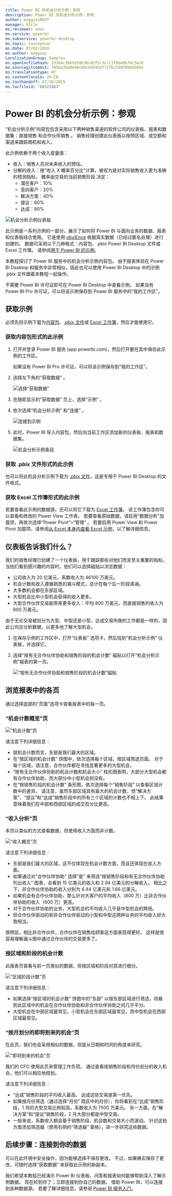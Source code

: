 ```yaml
---
title: Power BI 的机会分析示例：参观
description: Power BI 的机会分析示例：参观
author: maggiesMSFT
manager: kfile
ms.reviewer: amac
ms.service: powerbi
ms.subservice: powerbi-desktop
ms.topic: conceptual
ms.date: 07/02/2019
ms.author: maggies
LocalizationGroup: Samples
ms.openlocfilehash: 233b4c36b5e59b38c82f5c3ccc1f0b49b70c5ac8
ms.sourcegitcommit: f05ba39a0e46cb9cb43454772fbc5397089d58b4
ms.translationtype: HT
ms.contentlocale: zh-CN
ms.lasthandoff: 07/26/2019
ms.locfileid: "68523463"
---
```

# <a name="opportunity-analysis-sample-for-power-bi-take-a-tour"></a>Power BI 的机会分析示例：参观

“机会分析示例”内容包包含采用以下两种销售渠道的软件公司的仪表板、报表和数据集：直接销售  和合作伙伴销售  。 销售经理创建此仪表板以按照区域、成交额和渠道来跟踪商机和收入。

此示例依赖于两个收入度量值：

* 收入：销售人员对未来收入的预估。
* 分解的收入：按“收入 X 概率百分比”计算，被视为是对实际销售收入更为准确的预测指标。 概率由交易的当前销售阶段  决定：
  * 潜在客户：10%  
  * 意向客户：20%  
  * 解决方案：40%  
  * 提议：60%  
  * 达成：80%

![机会分析示例仪表板](media/sample-opportunity-analysis/opportunity1.png)

此示例是一系列示例的一部分，展示了如何将 Power BI 与面向业务的数据、报表和仪表板结合使用。 它是使用 [obviEnce](http://www.obvience.com/) 依据真实数据（已经过匿名处理）进行创建的。 数据可采用以下几种格式：内容包、.pbix Power BI Desktop 文件或 Excel 工作簿。 请参阅[用于 Power BI 的示例](sample-datasets.md)。 

本教程探讨了 Power BI 服务中的机会分析示例内容包。 由于报表体验在 Power BI Desktop 和服务中非常相似，因此也可以使用 Power BI Desktop 中的示例 .pbix 文件跟着本教程一起操作。 

不需要 Power BI 许可证即可在 Power BI Desktop 中查看示例。 如果没有 Power BI Pro 许可证，可以将该示例保存到 Power BI 服务中的“我的工作区”。 

## <a name="get-the-sample"></a>获取示例

必须先将示例下载为[内容包](#get-the-content-pack-for-this-sample)、[.pbix 文件](#get-the-pbix-file-for-this-sample)或 [Excel 工作簿](#get-the-excel-workbook-for-this-sample)，然后才能使用它。

### <a name="get-the-content-pack-for-this-sample"></a>获取内容包形式的此示例

1. 打开并登录 Power BI 服务 (app.powerbi.com)，然后打开要在其中保存此示例的工作区。 

    如果没有 Power BI Pro 许可证，可以将该示例保存到“我的工作区”。

2. 选择左下角的“获取数据”  。

    ![选择“获取数据”](media/sample-datasets/power-bi-get-data.png)
3. 在随即显示的“获取数据”  页上，选择“示例”  。

4. 依次选择“机会分析示例”  和“连接”  。  

   ![连接到示例](media/sample-opportunity-analysis/opportunity-connect.png)
5. 此时，Power BI 导入内容包，然后向当前工作区添加新的仪表板、报表和数据集。

   ![机会分析示例条目](media/sample-opportunity-analysis/opportunity-entry.png)

### <a name="get-the-pbix-file-for-this-sample"></a>获取 .pbix 文件形式的此示例

也可以将此机会分析示例下载为 [.pbix 文件](http://download.microsoft.com/download/9/1/5/915ABCFA-7125-4D85-A7BD-05645BD95BD8/Opportunity%20Analysis%20Sample%20PBIX.pbix)，这是专用于 Power BI Desktop 的文件格式。

### <a name="get-the-excel-workbook-for-this-sample"></a>获取 Excel 工作簿形式的此示例

若要查看此示例的数据源，还可以将它下载为 [Excel 工作簿](http://go.microsoft.com/fwlink/?LinkId=529782)。 该工作簿包含你可以查看和修改的 Power View 工作表。 若要查看原始数据，请启用“数据分析”加载项，再依次选择“Power Pivot”>“管理”  。 若要启用 Power View 和 Power Pivot 加载项，请参阅[从 Excel 本身内查看 Excel 示例](sample-datasets.md#optional-take-a-look-at-the-excel-samples-from-inside-excel-itself)，以了解详细信息。

## <a name="what-is-our-dashboard-telling-us"></a>仪表板告诉我们什么？
我们的销售经理已创建了一个仪表板，用于跟踪那些对他们而言至关重要的指标。 当他们看到感兴趣的内容时，他们可以选择磁贴以浏览数据：

- 公司收入为 20 亿美元，系数收入为 46100 万美元。
- 机会计数和收入遵循熟悉的漏斗模式，总计在每个后一阶段递减。
- 大多数机会都在东部区域。
- 大型机会比中小型机会获得的收入更多。
- 大型合作伙伴交易能带来更多收入：平均 800 万美元，而直接销售的收入为 600 万美元。

由于无论交易被划分为大型、中型还是小型，达成交易所做的工作都是一样的，因此公司应分析数据，以更多地了解大型机会。

1. 在保存示例的工作区中，打开“仪表板”  选项卡，然后找到“机会分析示例”  仪表板，并选择它。

2. 选择“按有无合作伙伴协助和销售阶段的机会计数”  磁贴以打开“机会分析示例”报表的第一页。 

    ![“按有无合作伙伴协助和销售阶段的机会计数”磁贴](media/sample-opportunity-analysis/opportunity2.png)

## <a name="explore-the-pages-in-the-report"></a>浏览报表中的各页

通过选择底部的“页面”选项卡查看报表中的每一页。

### <a name="opportunity-count-overview-page"></a>“机会计数概览”页
![“机会计数”页](media/sample-opportunity-analysis/opportunity3.png)

请注意下列详细信息：
* 就机会计数而言，东部是我们最大的区域。  
* 在“按区域的机会计数”  饼图中，依次选择每个区域，按区域筛选页面。 对于每个区域，请注意，合作伙伴都在寻找显著更多的大型机会。   
* “按有无合作伙伴协助的机会计数和机会大小”  柱形图表明，大部分大型机会都有合作伙伴协助，而大部分中小型机会则没有。
* 在“按销售阶段的机会计数”  条形图，依次选择每个“销售阶段”  以查看区域计数中的差异。 请注意，虽然东部区域具有最大的机会计数，但“解决方案”、“提议”和“达成”销售阶段中的所有三个区域的计数也不相上下。 此结果意味着我们在中部和西部区域的成交百分比更高。

### <a name="revenue-analysis-page"></a>“收入分析”页
本页以类似的方式查看数据，但使用收入方面而非计数。  

![“收入概览”页](media/sample-opportunity-analysis/opportunity4.png)

请注意下列详细信息：
* 东部是我们最大的区域，这不仅体现在机会计数方面，而且还体现在收入方面。  
* 如果通过对“合作伙伴协助”  选择“是”  来筛选“按销售阶段和有无合作伙伴协助列出收入”  图表，会看到 15 亿美元的收入和 2.94 亿美元的分解收入。 相比之下，非合作伙伴协助的收入分别为 6.44 亿美元和 1.66 亿美元。 
* 如果机会有合作伙伴协助，那么针对大客户的平均收入（800 万）比非合作伙伴协助的收入（600 万）更高。  
* 对于合作伙伴协助的业务，大型机会的平均收入几乎是中型机会的两倍。  
* 但合作伙伴驱动的和非合作伙伴驱动的小型和中型这两种业务的平均收入却大致相当。   

很明显，相比非合作伙伴，合作伙伴在销售给顾客这方面表现得更好。 这样就很容易理解漏斗图中通过合作伙伴的交易更多了。

### <a name="opportunity-count-by-region-and-stage"></a>按区域和阶段的机会计数
此报表页查看与前一页类似的数据，但按区域和阶段对其进行细分。 

![“区域阶段计数”页](media/sample-opportunity-analysis/opportunity5.png)

请注意下列详细信息：
* 如果选择“按区域的机会计数”  饼图中的“东部”  以按东部区域进行筛选，将看到此区域中的机会在合作伙伴协助和非合作伙伴协助之间几乎平分。
* 大型机会在中部区域最常见，小型机会在东部区域最常见，而中型机会在西部区域最常见。

### <a name="upcoming-opportunities-by-month-page"></a>“按月划分的即将到来的机会”页
在此页，我们也会采用相似的数据，但是从日期和时间的角度来研究。 
 
![“即将到来的机会”页](media/sample-opportunity-analysis/opportunity6.png)

我们的 CFO 使用此页来管理工作负荷。 通过查看按销售阶段和月份划分的收入机会，他们可以相应地规划。

请注意下列详细信息：
* “达成”销售阶段的平均收入最高。 达成这些交易是第一优先。
* 如果按月份筛选（通过选择“月份”  扇区中的月份），你将看到在“达成”销售阶段，1 月的大型交易比例较高，系数收入为 7500 万美元。 另一方面，在“解决方案”和“提议”销售阶段，2 月大部分都是中型交易。
* 一般来说，系数收入额会基于销售阶段、机会数和交易大小而波动。 针对这些方面添加筛选器（使用右侧的“筛选器”  窗格），进一步研究这些数据。

## <a name="next-steps-connect-to-your-data"></a>后续步骤：连接到你的数据
可以在此环境中安全操作，因为能够选择不保存更改。 不过，如果确实保存了更改，可随时选择“获取数据”  来获取此示例的新副本。

我们希望本教程已经演示 Power BI 仪表板、问答和报表如何能够帮助深入了解示例数据。 现在轮到你了；立即连接到你自己的数据。 借助 Power BI，可以连接到各种数据源。 若要了解详细信息，请参阅 [Power BI 服务入门](service-get-started.md)。

